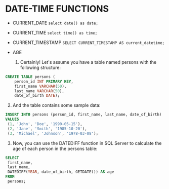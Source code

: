 # DATE-TIME FUNCTIONS

- CURRENT_DATE
  ```select date() as date;```

- CURRENT_TIME
  ```select time() as time;```

- CURRENT_TIMESTAMP
  ```SELECT CURRENT_TIMESTAMP AS current_datetime;```

- AGE
  1. Certainly! Let's assume you have a table named persons with the following structure:

```sql 
CREATE TABLE persons (
    person_id INT PRIMARY KEY,
    first_name VARCHAR(50),
    last_name VARCHAR(50),
    date_of_birth DATE); 
```

   2. And the table contains some sample data:

   ```sql
   INSERT INTO persons (person_id, first_name, last_name, date_of_birth)
VALUES
    (1, 'John', 'Doe', '1990-05-15'),
    (2, 'Jane', 'Smith', '1985-10-20'),
    (3, 'Michael', 'Johnson', '1978-03-08');
  ```

   3. Now, you can use the DATEDIFF function in SQL Server to calculate the age of each person in the persons table:

   ```sql
   SELECT 
    first_name,
    last_name,
    DATEDIFF(YEAR, date_of_birth, GETDATE()) AS age
FROM 
    persons;
```